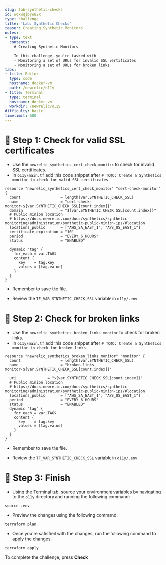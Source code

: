 ```yaml
---
slug: lab-synthetic-checks
id: woxwqjpyw82x
type: challenge
title: 'Lab: Synthetic Checks'
teaser: Creating Synthetic Monitors
notes:
- type: text
  contents: |-
    # Creating Synthetic Monitors

    In this challenge, you're tasked with
    - Monitoring a set of URLs for invalid SSL certificates
    - Monitoring a set of URLs for broken links
tabs:
- title: Editor
  type: code
  hostname: docker-vm
  path: /newrelic/o11y
- title: Terminal
  type: terminal
  hostname: docker-vm
  workdir: /newrelic/o11y
difficulty: basic
timelimit: 600
---
```

🧪 Step 1: Check for valid SSL certificates
=======================

- Use the `newrelic_synthetics_cert_check_monitor` to check for invalid SSL certificates.
- In `o11y/main.tf` add this code snippet after `# TODO: Create a Synthetics monitor to check for valid SSL certificates`

```
resource "newrelic_synthetics_cert_check_monitor" "cert-check-monitor" {
  count                  = length(var.SYNTHETIC_CHECK_SSL)
  name                   = "cert-check-monitor-${var.SYNTHETIC_CHECK_SSL[count.index]}"
  domain                 = "${var.SYNTHETIC_CHECK_SSL[count.index]}"
  # Public minion location
  # https://docs.newrelic.com/docs/synthetics/synthetic-monitoring/administration/synthetic-public-minion-ips/#location
  locations_public       = ["AWS_SA_EAST_1", "AWS_US_EAST_1"]
  certificate_expiration = "10"
  period                 = "EVERY_6_HOURS"
  status                 = "ENABLED"

  dynamic "tag" {
    for_each = var.TAGS
    content {
      key    = tag.key
      values = [tag.value]
    }
  }
}
```

- Remember to save the file.

- Review the `TF_VAR_SYNTHETIC_CHECK_SSL` variable in `o11y/.env`

🧪 Step 2: Check for broken links
=======================

- Use the `newrelic_synthetics_broken_links_monitor` to check for broken links.
- In `o11y/main.tf` add this code snippet after `# TODO: Create a Synthetics monitor to check for broken links`

```
resource "newrelic_synthetics_broken_links_monitor" "monitor" {
  count                  = length(var.SYNTHETIC_CHECK_SSL)
  name                   = "broken-links-monitor-${var.SYNTHETIC_CHECK_SSL[count.index]}"

  uri              = "${var.SYNTHETIC_CHECK_SSL[count.index]}"
  # Public minion location
  # https://docs.newrelic.com/docs/synthetics/synthetic-monitoring/administration/synthetic-public-minion-ips/#location
  locations_public       = ["AWS_SA_EAST_1", "AWS_US_EAST_1"]
  period                 = "EVERY_6_HOURS"
  status                 = "ENABLED"
  dynamic "tag" {
    for_each = var.TAGS
    content {
      key    = tag.key
      values = [tag.value]
    }
  }
}
```
- Remember to save the file.

- Review the `TF_VAR_SYNTHETIC_CHECK_SSL` variable in `o11y/.env`

🏁 Step 3: Finish
=======================

- Using the Terminal tab, source your environment variables by navigating to the `o11y` directory and running the following command:

```
source .env
```

- Preview the changes using the following command:

```
terraform plan
```

- Once you're satisfied with the changes, run the following command to apply the changes.

```
terraform apply
```

To complete the challenge, press **Check**
